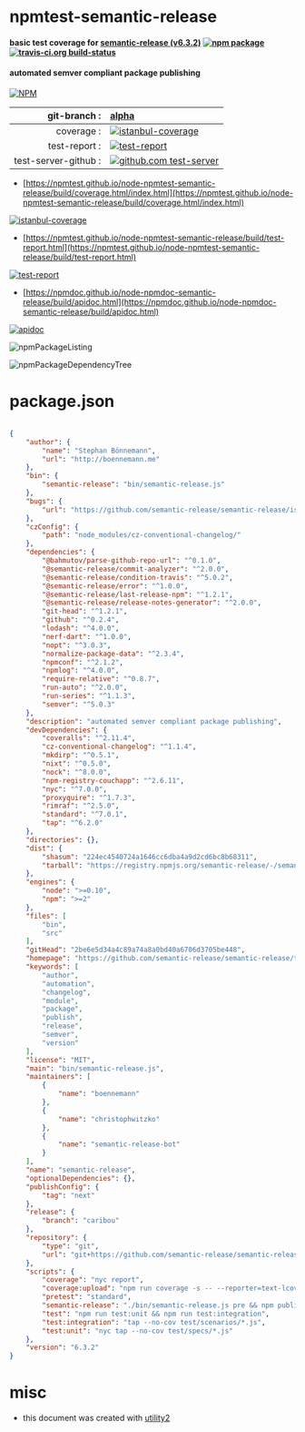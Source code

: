 # npmtest-semantic-release

#### basic test coverage for  [semantic-release (v6.3.2)](https://github.com/semantic-release/semantic-release/tree/next#readme)  [![npm package](https://img.shields.io/npm/v/npmtest-semantic-release.svg?style=flat-square)](https://www.npmjs.org/package/npmtest-semantic-release) [![travis-ci.org build-status](https://api.travis-ci.org/npmtest/node-npmtest-semantic-release.svg)](https://travis-ci.org/npmtest/node-npmtest-semantic-release)

#### automated semver compliant package publishing

[![NPM](https://nodei.co/npm/semantic-release.png?downloads=true&downloadRank=true&stars=true)](https://www.npmjs.com/package/semantic-release)

| git-branch : | [alpha](https://github.com/npmtest/node-npmtest-semantic-release/tree/alpha)|
|--:|:--|
| coverage : | [![istanbul-coverage](https://npmtest.github.io/node-npmtest-semantic-release/build/coverage.badge.svg)](https://npmtest.github.io/node-npmtest-semantic-release/build/coverage.html/index.html)|
| test-report : | [![test-report](https://npmtest.github.io/node-npmtest-semantic-release/build/test-report.badge.svg)](https://npmtest.github.io/node-npmtest-semantic-release/build/test-report.html)|
| test-server-github : | [![github.com test-server](https://npmtest.github.io/node-npmtest-semantic-release/GitHub-Mark-32px.png)](https://npmtest.github.io/node-npmtest-semantic-release/build/app/index.html) | | build-artifacts : | [![build-artifacts](https://npmtest.github.io/node-npmtest-semantic-release/glyphicons_144_folder_open.png)](https://github.com/npmtest/node-npmtest-semantic-release/tree/gh-pages/build)|

- [https://npmtest.github.io/node-npmtest-semantic-release/build/coverage.html/index.html](https://npmtest.github.io/node-npmtest-semantic-release/build/coverage.html/index.html)

[![istanbul-coverage](https://npmtest.github.io/node-npmtest-semantic-release/build/screenCapture.buildCi.browser.%252Ftmp%252Fbuild%252Fcoverage.lib.html.png)](https://npmtest.github.io/node-npmtest-semantic-release/build/coverage.html/index.html)

- [https://npmtest.github.io/node-npmtest-semantic-release/build/test-report.html](https://npmtest.github.io/node-npmtest-semantic-release/build/test-report.html)

[![test-report](https://npmtest.github.io/node-npmtest-semantic-release/build/screenCapture.buildCi.browser.%252Ftmp%252Fbuild%252Ftest-report.html.png)](https://npmtest.github.io/node-npmtest-semantic-release/build/test-report.html)

- [https://npmdoc.github.io/node-npmdoc-semantic-release/build/apidoc.html](https://npmdoc.github.io/node-npmdoc-semantic-release/build/apidoc.html)

[![apidoc](https://npmdoc.github.io/node-npmdoc-semantic-release/build/screenCapture.buildCi.browser.%252Ftmp%252Fbuild%252Fapidoc.html.png)](https://npmdoc.github.io/node-npmdoc-semantic-release/build/apidoc.html)

![npmPackageListing](https://npmtest.github.io/node-npmtest-semantic-release/build/screenCapture.npmPackageListing.svg)

![npmPackageDependencyTree](https://npmtest.github.io/node-npmtest-semantic-release/build/screenCapture.npmPackageDependencyTree.svg)



# package.json

```json

{
    "author": {
        "name": "Stephan Bönnemann",
        "url": "http://boennemann.me"
    },
    "bin": {
        "semantic-release": "bin/semantic-release.js"
    },
    "bugs": {
        "url": "https://github.com/semantic-release/semantic-release/issues"
    },
    "czConfig": {
        "path": "node_modules/cz-conventional-changelog/"
    },
    "dependencies": {
        "@bahmutov/parse-github-repo-url": "^0.1.0",
        "@semantic-release/commit-analyzer": "^2.0.0",
        "@semantic-release/condition-travis": "^5.0.2",
        "@semantic-release/error": "^1.0.0",
        "@semantic-release/last-release-npm": "^1.2.1",
        "@semantic-release/release-notes-generator": "^2.0.0",
        "git-head": "^1.2.1",
        "github": "^0.2.4",
        "lodash": "^4.0.0",
        "nerf-dart": "^1.0.0",
        "nopt": "^3.0.3",
        "normalize-package-data": "^2.3.4",
        "npmconf": "^2.1.2",
        "npmlog": "^4.0.0",
        "require-relative": "^0.8.7",
        "run-auto": "^2.0.0",
        "run-series": "^1.1.3",
        "semver": "^5.0.3"
    },
    "description": "automated semver compliant package publishing",
    "devDependencies": {
        "coveralls": "^2.11.4",
        "cz-conventional-changelog": "^1.1.4",
        "mkdirp": "^0.5.1",
        "nixt": "^0.5.0",
        "nock": "^8.0.0",
        "npm-registry-couchapp": "^2.6.11",
        "nyc": "^7.0.0",
        "proxyquire": "^1.7.3",
        "rimraf": "^2.5.0",
        "standard": "^7.0.1",
        "tap": "^6.2.0"
    },
    "directories": {},
    "dist": {
        "shasum": "224ec4540724a1646cc6dba4a9d2cd6bc8b68311",
        "tarball": "https://registry.npmjs.org/semantic-release/-/semantic-release-6.3.2.tgz"
    },
    "engines": {
        "node": ">=0.10",
        "npm": ">=2"
    },
    "files": [
        "bin",
        "src"
    ],
    "gitHead": "2be6e5d34a4c89a74a8a0bd40a6706d3705be448",
    "homepage": "https://github.com/semantic-release/semantic-release/tree/next#readme",
    "keywords": [
        "author",
        "automation",
        "changelog",
        "module",
        "package",
        "publish",
        "release",
        "semver",
        "version"
    ],
    "license": "MIT",
    "main": "bin/semantic-release.js",
    "maintainers": [
        {
            "name": "boennemann"
        },
        {
            "name": "christophwitzko"
        },
        {
            "name": "semantic-release-bot"
        }
    ],
    "name": "semantic-release",
    "optionalDependencies": {},
    "publishConfig": {
        "tag": "next"
    },
    "release": {
        "branch": "caribou"
    },
    "repository": {
        "type": "git",
        "url": "git+https://github.com/semantic-release/semantic-release.git"
    },
    "scripts": {
        "coverage": "nyc report",
        "coverage:upload": "npm run coverage -s -- --reporter=text-lcov | coveralls",
        "pretest": "standard",
        "semantic-release": "./bin/semantic-release.js pre && npm publish && ./bin/semantic-release.js post",
        "test": "npm run test:unit && npm run test:integration",
        "test:integration": "tap --no-cov test/scenarios/*.js",
        "test:unit": "nyc tap --no-cov test/specs/*.js"
    },
    "version": "6.3.2"
}
```



# misc
- this document was created with [utility2](https://github.com/kaizhu256/node-utility2)
